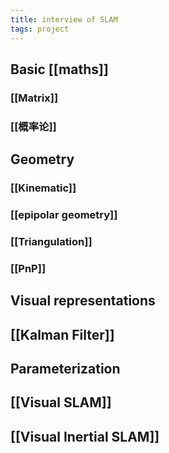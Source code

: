 ```yaml
---
title: interview of SLAM
tags: project
---
```


## Basic [[maths]]
### [[Matrix]]
### [[概率论]]
## Geometry
### [[Kinematic]]
### [[epipolar geometry]]
### [[Triangulation]]
### [[PnP]]
## Visual representations
## [[Kalman Filter]]
## Parameterization
## [[Visual SLAM]]
## [[Visual Inertial SLAM]]
##
